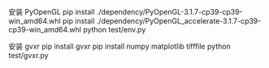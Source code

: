 安装 PyOpenGL
pip install ./dependency/PyOpenGL-3.1.7-cp39-cp39-win_amd64.whl
pip install ./dependency/PyOpenGL_accelerate-3.1.7-cp39-cp39-win_amd64.whl
python test/env.py


安装 gvxr
pip install gvxr
pip install numpy matplotlib tifffile
python test/gvxr.py